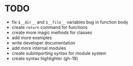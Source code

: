 # TODO

- fix `$__dir__` and `$__file__` variables bug in function body
- create `return` command for functions
- create more magic methods for classes
- add more examples
- write developer documentation
- add more internal modules
- create subimporting syntax for module system
- create syntax highlighter (gh-19)
